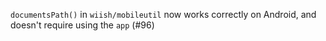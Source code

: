 `documentsPath()` in `wiish/mobileutil` now works correctly on Android, and doesn't require using the `app` (#96)
